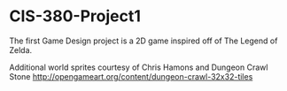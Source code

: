 # CIS-380-Project1
The first Game Design project is a 2D game inspired off of The Legend of Zelda.

Additional world sprites courtesy of Chris Hamons and Dungeon Crawl Stone
     http://opengameart.org/content/dungeon-crawl-32x32-tiles
